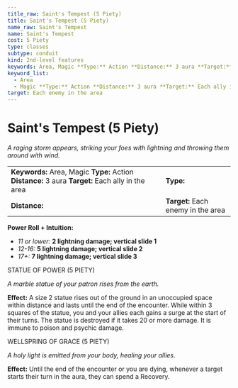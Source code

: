 ```yaml
---
title_raw: Saint's Tempest (5 Piety)
title: Saint's Tempest (5 Piety)
name_raw: Saint's Tempest
name: Saint's Tempest
cost: 5 Piety
type: classes
subtype: conduit
kind: 2nd-level features
keywords: Area, Magic **Type:** Action **Distance:** 3 aura **Target:** Each ally in the area
keyword_list:
  - Area
  - Magic **Type:** Action **Distance:** 3 aura **Target:** Each ally in the area
target: Each enemy in the area
---
```


# Saint's Tempest (5 Piety)

*A raging storm appears, striking your foes with lightning and throwing them around with wind.*

|                                                                                                   |                                    |
| :------------------------------------------------------------------------------------------------ | :--------------------------------- |
| **Keywords:** Area, Magic **Type:** Action **Distance:** 3 aura **Target:** Each ally in the area | **Type:**                          |
| **Distance:**                                                                                     | **Target:** Each enemy in the area |

**Power Roll + Intuition:**

- *11 or lower:* **2 lightning damage; vertical slide 1**
- *12-16:* **5 lightning damage; vertical slide 2**
- *17+:* **7 lightning damage; vertical slide 3**

STATUE OF POWER (5 PIETY)

*A marble statue of your patron rises from the earth.*

**Effect:** A size 2 statue rises out of the ground in an unoccupied space within distance and lasts until the end of the encounter. While within 3 squares of the statue, you and your allies each gains a surge at the start of their turns. The statue is destroyed if it takes 20 or more damage. It is immune to poison and psychic damage.

WELLSPRING OF GRACE (5 PIETY)

*A holy light is emitted from your body, healing your allies.*

**Effect:** Until the end of the encounter or you are dying, whenever a target starts their turn in the aura, they can spend a Recovery.
